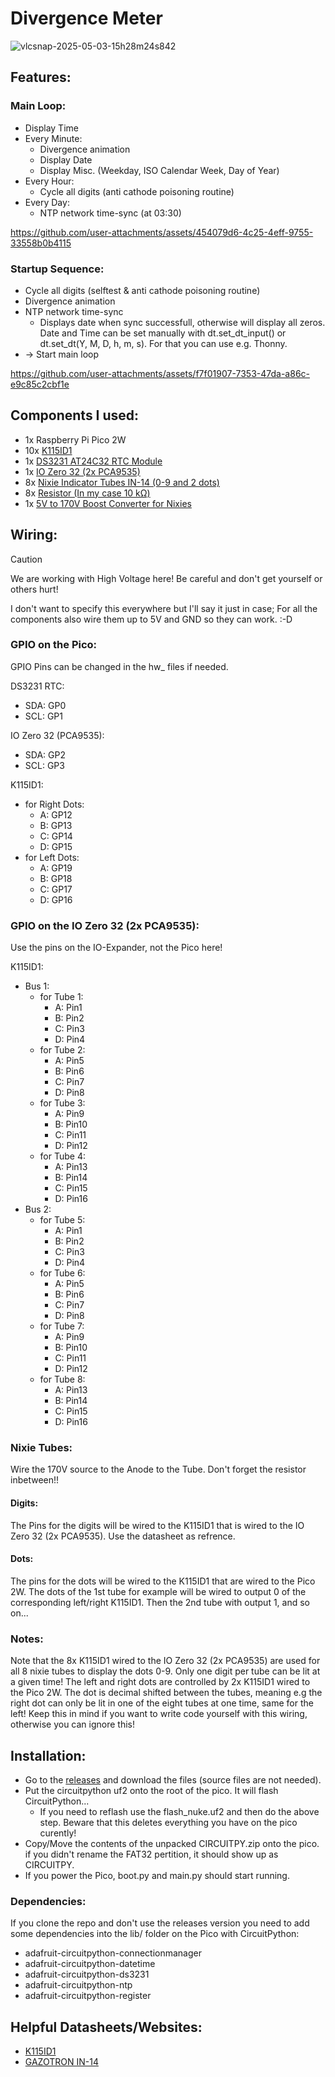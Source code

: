 # Divergence Meter

![vlcsnap-2025-05-03-15h28m24s842](https://github.com/user-attachments/assets/3e7c3a4f-3c39-4b51-9f8e-2aedccd4a3fe)

## Features:

### Main Loop:

- Display Time
- Every Minute:
  - Divergence animation
  - Display Date
  - Display Misc. (Weekday, ISO Calendar Week, Day of Year)
- Every Hour:
  - Cycle all digits (anti cathode poisoning routine)
- Every Day:
  - NTP network time-sync (at 03:30)
 
https://github.com/user-attachments/assets/454079d6-4c25-4eff-9755-33558b0b4115

### Startup Sequence:

- Cycle all digits (selftest & anti cathode poisoning routine)
- Divergence animation
- NTP network time-sync
  - Displays date when sync successfull, otherwise will display all zeros. Date and Time can be set manually with dt.set_dt_input() or dt.set_dt(Y, M, D, h, m, s). For that you can use e.g. Thonny.
- -> Start main loop

https://github.com/user-attachments/assets/f7f01907-7353-47da-a86c-e9c85c2cbf1e

## Components I used:
- 1x Raspberry Pi Pico 2W
- 10x [K115ID1](https://www.aliexpress.com/item/1005002014120520.html)
- 1x [DS3231 AT24C32 RTC Module](https://www.aliexpress.com/item/32533518502.html)
- 1x [IO Zero 32 (2x PCA9535)](https://www.abelectronics.co.uk/p/86/io-zero-32)
- 8x [Nixie Indicator Tubes IN-14 (0-9 and 2 dots)](https://soviet-tubes.com/product/in-14-nixie-tube/)
- 8x [Resistor (In my case 10 kΩ)](https://www.aliexpress.com/item/32847096736.html)
- 1x [5V to 170V Boost Converter for Nixies](https://www.aliexpress.com/item/1005005899219043.html)

## Wiring:

> [!CAUTION]
> We are working with High Voltage here! Be careful and don't get yourself or others hurt!

I don't want to specify this everywhere but I'll say it just in case; For all the components also wire them up to 5V and GND so they can work. :-D

### GPIO on the Pico:

GPIO Pins can be changed in the hw_ files if needed.

DS3231 RTC:
- SDA: GP0
- SCL: GP1

IO Zero 32 (PCA9535):
- SDA: GP2
- SCL: GP3

K115ID1:
- for Right Dots:
  - A: GP12
  - B: GP13
  - C: GP14
  - D: GP15
- for Left Dots:
  - A: GP19
  - B: GP18
  - C: GP17
  - D: GP16
 
### GPIO on the IO Zero 32 (2x PCA9535):

Use the pins on the IO-Expander, not the Pico here!

K115ID1:
- Bus 1:
  - for Tube 1:
    - A: Pin1
    - B: Pin2
    - C: Pin3
    - D: Pin4
  - for Tube 2:
    - A: Pin5
    - B: Pin6
    - C: Pin7
    - D: Pin8
  - for Tube 3:
    - A: Pin9
    - B: Pin10
    - C: Pin11
    - D: Pin12
  - for Tube 4:
    - A: Pin13
    - B: Pin14
    - C: Pin15
    - D: Pin16
- Bus 2:
  - for Tube 5:
    - A: Pin1
    - B: Pin2
    - C: Pin3
    - D: Pin4
  - for Tube 6:
    - A: Pin5
    - B: Pin6
    - C: Pin7
    - D: Pin8
  - for Tube 7:
    - A: Pin9
    - B: Pin10
    - C: Pin11
    - D: Pin12
  - for Tube 8:
    - A: Pin13
    - B: Pin14
    - C: Pin15
    - D: Pin16

### Nixie Tubes:

Wire the 170V source to the Anode to the Tube. Don't forget the resistor inbetween!!

#### Digits:

The Pins for the digits will be wired to the K115ID1 that is wired to the IO Zero 32 (2x PCA9535). Use the datasheet as refrence. 

#### Dots:

The pins for the dots will be wired to the K115ID1 that are wired to the Pico 2W. The dots of the 1st tube for example will be wired to output 0 of the corresponding left/right K115ID1. Then the 2nd tube with output 1, and so on...

### Notes:
Note that the 8x K115ID1 wired to the IO Zero 32 (2x PCA9535) are used for all 8 nixie tubes to display the dots 0-9. Only one digit per tube can be lit at a given time! 
The left and right dots are controlled by 2x K115ID1 wired to the Pico 2W. The dot is decimal shifted between the tubes, meaning e.g the right dot can only be lit in one of the eight tubes at one time, same for the left! Keep this in mind if you want to write code yourself with this wiring, otherwise you can ignore this!

## Installation:

- Go to the [releases](https://github.com/4bitFox/divergence-meter/releases) and download the files (source files are not needed).
- Put the circuitpython uf2 onto the root of the pico. It will flash CircuitPython...
  - If you need to reflash use the flash_nuke.uf2 and then do the above step. Beware that this deletes everything you have on the pico curently!
- Copy/Move the contents of the unpacked CIRCUITPY.zip onto the pico. if you didn't rename the FAT32 pertition, it should show up as CIRCUITPY.
- If you power the Pico, boot.py and main.py should start running.

### Dependencies:

If you clone the repo and don't use the releases version you need to add some dependencies into the lib/ folder on the Pico with CircuitPython:
- adafruit-circuitpython-connectionmanager
- adafruit-circuitpython-datetime
- adafruit-circuitpython-ds3231
- adafruit-circuitpython-ntp
- adafruit-circuitpython-register
 
## Helpful Datasheets/Websites:
- [K115ID1](https://tubehobby.com/datasheets/k155id1.pdf)
- [GAZOTRON IN-14](https://www.tube-tester.com/sites/nixie/data/in-14/in-14.htm)
